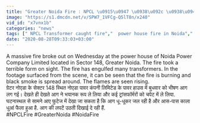 ```yaml
---
title: "Greater Noida Fire : NPCL \u0915\u0947 \u0938\u092c \u0938\u094d\u091f\u0947\u0936\u0928 \u092e\u0947\u0902 \u0932\u0917\u0940 \u092d\u0940\u0937\u0923 \u0906\u0917, \u0915\u0908 \u0938\u0947\u0915\u094d\u091f\u0930\u094b\u0902 \u0915\u0940 \u092c\u0924\u094d\u0924\u0940 \u0917\u0941\u0932 \u0935\u0928\u0907\u0902\u0921\u093f\u092f\u093e \u0939\u093f\u0902\u0926\u0940"
image: "https://s1.dmcdn.net/v/SPW7_1VFCg-Q5lT8n/x240"
vid_id: "x7vnx1b"
categories: "news"
tags: [" NPCL Transformer caught fire","  power house fire in Noida","  Greater Noida News"]
date: "2020-08-28T09:33:03+03:00"
---
```

A massive fire broke out on Wednesday at the power house of Noida Power Company Limited located in Sector 148, Greater Noida. The fire took a terrible form on sight. The fire has engulfed many transformers. In the footage surfaced from the scene, it can be seen that the fire is burning and black smoke is spread around. The flames are seen rising.  <br>ग्रेटर नोएडा के सेक्टर 148 स्थित नोएडा पावर कंपनी लिमिटेड के पावर हाउस में बुधवार को भीषण आग लग गई। देखते ही देखते आग ने भयानक रूप ले लिया और कई ट्रांसफॉर्मरों को चपेट में ले लिया. घटनास्थल से सामने आए फुटेज में देखा जा सकता है कि आग धू-धूकर जल रही है और आस-पास काला धुआं फैला हुआ है. आग की लपटें उठती दिखाई दे रही हैं.  <br>#NPCLFire #GreaterNoida #NoidaFire
